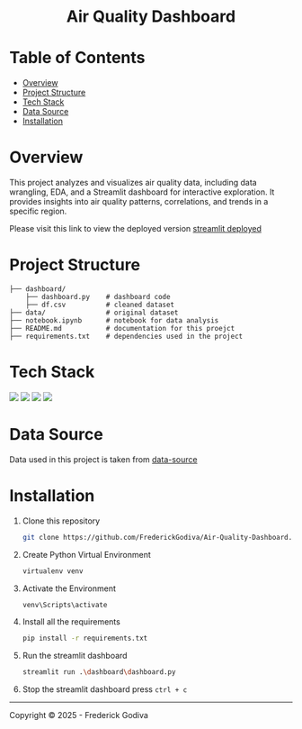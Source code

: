 <h1 align="center">Air Quality Dashboard</h1>

# Table of Contents

- [Overview](#overview)
- [Project Structure](#project-structure)
- [Tech Stack](#tech-stack)
- [Data Source](#data-source)
- [Installation](#installation)

# Overview

This project analyzes and visualizes air quality data, including data wrangling, EDA, and a Streamlit dashboard for interactive exploration. It provides insights into air quality patterns, correlations, and trends in a specific region.

Please visit this link to view the deployed version [streamlit deployed](https://air-quality-dashboard-fg.streamlit.app/)

# Project Structure

```
├── dashboard/
    ├── dashboard.py    # dashboard code
    ├── df.csv          # cleaned dataset
├── data/               # original dataset
├── notebook.ipynb      # notebook for data analysis
├── README.md           # documentation for this proejct
├── requirements.txt    # dependencies used in the project
```

# Tech Stack

<a href="https://www.python.org/"><img src="https://img.shields.io/badge/Python-FFD43B?style=for-the-badge&logo=python&logoColor=blue"/></a>
<a href="https://jupyter.org/"><img src="https://img.shields.io/badge/Jupyter-F37626.svg?&style=for-the-badge&logo=Jupyter&logoColor=white"/></a>
<a href="https://pandas.pydata.org/"><img src="https://img.shields.io/badge/Pandas-2C2D72?style=for-the-badge&logo=pandas&logoColor=white"/></a>
<a href="https://streamlit.io/"><img src="https://img.shields.io/badge/Streamlit-FF4B4B?style=for-the-badge&logo=Streamlit&logoColor=white"/></a>

# Data Source

Data used in this project is taken from [data-source](https://github.com/marceloreis/HTI/tree/master)

# Installation

1. Clone this repository

   ```bash
   git clone https://github.com/FrederickGodiva/Air-Quality-Dashboard.git
   ```

2. Create Python Virtual Environment

   ```bash
   virtualenv venv
   ```

3. Activate the Environment

   ```bash
   venv\Scripts\activate
   ```

4. Install all the requirements

   ```bash
   pip install -r requirements.txt
   ```

5. Run the streamlit dashboard

   ```bash
   streamlit run .\dashboard\dashboard.py
   ```

6. Stop the streamlit dashboard press `ctrl + c`

---

Copyright &copy; 2025 - Frederick Godiva
